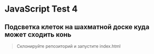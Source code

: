 # JavaScript Test 4
## Подсветка клеток на шахматной доске куда может сходить конь

> Склонируйте репозиторий и запустите index.html